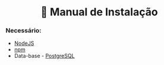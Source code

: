 <h1 align="center"> 
📌 Manual de Instalação
</h1>

### Necessário:

- [NodeJS](https://nodejs.org/en/download/)
- [npm](https://www.npmjs.com/package/download)
- Data-base - [PostgreSQL](https://www.postgresql.org/download/)
